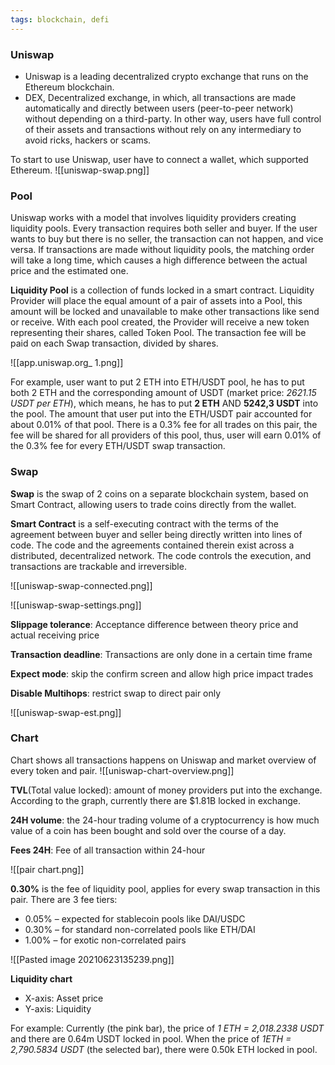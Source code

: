 ```yaml
---
tags: blockchain, defi
---
```


### Uniswap

- Uniswap is a leading decentralized crypto exchange that runs on the Ethereum
  blockchain.
- DEX, Decentralized exchange, in which, all transactions are made automatically
  and directly between users (peer-to-peer network) without depending on a
  third-party. In other way, users have full control of their assets and
  transactions without rely on any intermediary to avoid ricks, hackers or
  scams.

To start to use Uniswap, user have to connect a wallet, which supported
Ethereum. ![[uniswap-swap.png]]

### Pool

Uniswap works with a model that involves liquidity providers creating liquidity
pools. Every transaction requires both seller and buyer. If the user wants to
buy but there is no seller, the transaction can not happen, and vice versa. If
transactions are made without liquidity pools, the matching order will take a
long time, which causes a high difference between the actual price and the
estimated one.

**Liquidity Pool** is a collection of funds locked in a smart contract.
Liquidity Provider will place the equal amount of a pair of assets into a Pool,
this amount will be locked and unavailable to make other transactions like send
or receive. With each pool created, the Provider will receive a new token
representing their shares, called Token Pool. The transaction fee will be paid
on each Swap transaction, divided by shares.

![[app.uniswap.org_ 1.png]]

For example, user want to put 2 ETH into ETH/USDT pool, he has to put both 2 ETH
and the corresponding amount of USDT (market price: _2621.15 USDT per ETH_),
which means, he has to put **2 ETH** AND **5242,3 USDT** into the pool. The
amount that user put into the ETH/USDT pair accounted for about 0.01% of that
pool. There is a 0.3% fee for all trades on this pair, the fee will be shared
for all providers of this pool, thus, user will earn 0.01% of the 0.3% fee for
every ETH/USDT swap transaction.

### Swap

**Swap** is the swap of 2 coins on a separate blockchain system, based on Smart
Contract, allowing users to trade coins directly from the wallet.

**Smart Contract** is a self-executing contract with the terms of the agreement
between buyer and seller being directly written into lines of code. The code and
the agreements contained therein exist across a distributed, decentralized
network. The code controls the execution, and transactions are trackable and
irreversible.

![[uniswap-swap-connected.png]]

![[uniswap-swap-settings.png]]

**Slippage tolerance**: Acceptance difference between theory price and actual
receiving price

**Transaction deadline**: Transactions are only done in a certain time frame

**Expect mode**: skip the confirm screen and allow high price impact trades

**Disable Multihops**: restrict swap to direct pair only

![[uniswap-swap-est.png]]

### Chart

Chart shows all transactions happens on Uniswap and market overview of every
token and pair. ![[uniswap-chart-overview.png]]

**TVL**(Total value locked): amount of money providers put into the exchange.
According to the graph, currently there are $1.81B locked in exchange.

**24H volume**: the 24-hour trading volume of a cryptocurrency is how much value
of a coin has been bought and sold over the course of a day.

**Fees 24H**: Fee of all transaction within 24-hour

![[pair chart.png]]

**0.30%** is the fee of liquidity pool, applies for every swap transaction in
this pair. There are 3 fee tiers:

- 0.05% – expected for stablecoin pools like DAI/USDC
- 0.30% – for standard non-correlated pools like ETH/DAI
- 1.00% – for exotic non-correlated pairs

![[Pasted image 20210623135239.png]]

**Liquidity chart**

- X-axis: Asset price
- Y-axis: Liquidity

For example: Currently (the pink bar), the price of _1 ETH = 2,018.2338 USDT_
and there are 0.64m USDT locked in pool. When the price of _1ETH = 2,790.5834
USDT_ (the selected bar), there were 0.50k ETH locked in pool.
